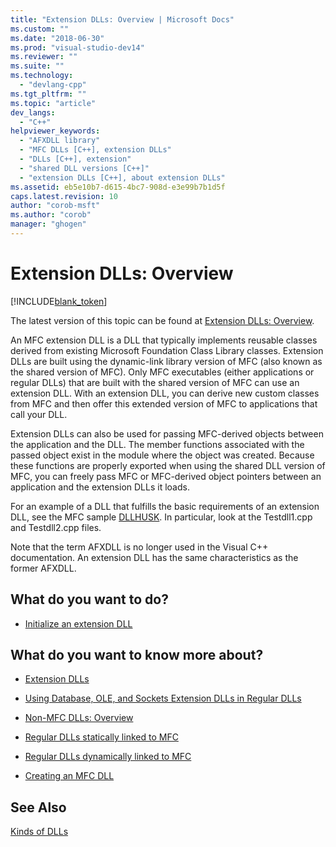 ```yaml
---
title: "Extension DLLs: Overview | Microsoft Docs"
ms.custom: ""
ms.date: "2018-06-30"
ms.prod: "visual-studio-dev14"
ms.reviewer: ""
ms.suite: ""
ms.technology: 
  - "devlang-cpp"
ms.tgt_pltfrm: ""
ms.topic: "article"
dev_langs: 
  - "C++"
helpviewer_keywords: 
  - "AFXDLL library"
  - "MFC DLLs [C++], extension DLLs"
  - "DLLs [C++], extension"
  - "shared DLL versions [C++]"
  - "extension DLLs [C++], about extension DLLs"
ms.assetid: eb5e10b7-d615-4bc7-908d-e3e99b7b1d5f
caps.latest.revision: 10
author: "corob-msft"
ms.author: "corob"
manager: "ghogen"
---
```

# Extension DLLs: Overview
[!INCLUDE[blank_token](../includes/blank-token.md)]

The latest version of this topic can be found at [Extension DLLs: Overview](https://docs.microsoft.com/cpp/build/extension-dlls-overview).  
  
  
An MFC extension DLL is a DLL that typically implements reusable classes derived from existing Microsoft Foundation Class Library classes. Extension DLLs are built using the dynamic-link library version of MFC (also known as the shared version of MFC). Only MFC executables (either applications or regular DLLs) that are built with the shared version of MFC can use an extension DLL. With an extension DLL, you can derive new custom classes from MFC and then offer this extended version of MFC to applications that call your DLL.  
  
 Extension DLLs can also be used for passing MFC-derived objects between the application and the DLL. The member functions associated with the passed object exist in the module where the object was created. Because these functions are properly exported when using the shared DLL version of MFC, you can freely pass MFC or MFC-derived object pointers between an application and the extension DLLs it loads.  
  
 For an example of a DLL that fulfills the basic requirements of an extension DLL, see the MFC sample [DLLHUSK](http://msdn.microsoft.com/en-us/dfcaa6ff-b8e2-4efd-8100-ee3650071f90). In particular, look at the Testdll1.cpp and Testdll2.cpp files.  
  
 Note that the term AFXDLL is no longer used in the Visual C++ documentation. An extension DLL has the same characteristics as the former AFXDLL.  
  
## What do you want to do?  
  
-   [Initialize an extension DLL](../build/initializing-extension-dlls.md)  
  
## What do you want to know more about?  
  
-   [Extension DLLs](../build/extension-dlls.md)  
  
-   [Using Database, OLE, and Sockets Extension DLLs in Regular DLLs](../build/using-database-ole-and-sockets-extension-dlls-in-regular-dlls.md)  
  
-   [Non-MFC DLLs: Overview](../build/non-mfc-dlls-overview.md)  
  
-   [Regular DLLs statically linked to MFC](../build/regular-dlls-statically-linked-to-mfc.md)  
  
-   [Regular DLLs dynamically linked to MFC](../build/regular-dlls-dynamically-linked-to-mfc.md)  
  
-   [Creating an MFC DLL](../mfc/reference/mfc-dll-wizard.md)  
  
## See Also  
 [Kinds of DLLs](../build/kinds-of-dlls.md)

